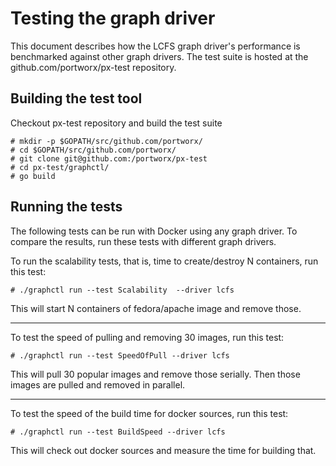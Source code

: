 # Testing the graph driver
This document describes how the LCFS graph driver's performance is benchmarked against other graph drivers.  The test suite is hosted at the github.com/portworx/px-test repository.


## Building the test tool
Checkout px-test repository and build the test suite

```
# mkdir -p $GOPATH/src/github.com/portworx/
# cd $GOPATH/src/github.com/portworx/
# git clone git@github.com:/portworx/px-test
# cd px-test/graphctl/
# go build
```

## Running the tests
The following tests can be run with Docker using any graph driver.  To compare the results, run these tests with different graph drivers.

To run the scalability tests, that is, time to create/destroy N containers, run this test:

```
# ./graphctl run --test Scalability  --driver lcfs
```

This will start N containers of fedora/apache image and remove those.

---

To test the speed of pulling and removing 30 images, run this test:

```
# ./graphctl run --test SpeedOfPull --driver lcfs
```

This will pull 30 popular images and remove those serially.
Then those images are pulled and removed in parallel.

---

To test the speed of the build time for docker sources, run this test:

```
# ./graphctl run --test BuildSpeed --driver lcfs
```

This will check out docker sources and measure the time for building that.
